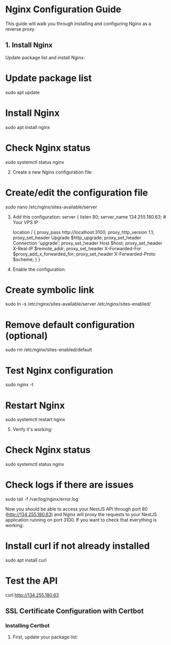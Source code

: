 # Nginx Configuration Guide

This guide will walk you through installing and configuring Nginx as a reverse proxy.

## 1. Install Nginx

Update package list and install Nginx:
# Update package list
sudo apt update

# Install Nginx
sudo apt install nginx

# Check Nginx status
sudo systemctl status nginx

2. Create a new Nginx configuration file:
# Create/edit the configuration file
sudo nano /etc/nginx/sites-available/server

3. Add this configuration:
server {
    listen 80;
    server_name 134.255.180.63;  # Your VPS IP

    location / {
        proxy_pass http://localhost:3100;
        proxy_http_version 1.1;
        proxy_set_header Upgrade $http_upgrade;
        proxy_set_header Connection 'upgrade';
        proxy_set_header Host $host;
        proxy_set_header X-Real-IP $remote_addr;
        proxy_set_header X-Forwarded-For $proxy_add_x_forwarded_for;
        proxy_set_header X-Forwarded-Proto $scheme;
    }
}

4. Enable the configuration:
# Create symbolic link
sudo ln -s /etc/nginx/sites-available/server /etc/nginx/sites-enabled/

# Remove default configuration (optional)
sudo rm /etc/nginx/sites-enabled/default

# Test Nginx configuration
sudo nginx -t

# Restart Nginx
sudo systemctl restart nginx

5. Verify it's working:

# Check Nginx status
sudo systemctl status nginx

# Check logs if there are issues
sudo tail -f /var/log/nginx/error.log

Now you should be able to access your NestJS API through port 80 (http://134.255.180.63) and Nginx will proxy the requests to your NestJS application running on port 3100.
If you want to check that everything is working:

# Install curl if not already installed
sudo apt install curl

# Test the API
curl http://134.255.180.63

## SSL Certificate Configuration with Certbot

### Installing Certbot

1. First, update your package list:
